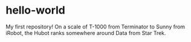 # hello-world
My first repository!
On a scale of T-1000 from Terminator to Sunny from iRobot, the Hubot ranks somewhere around Data from Star Trek.
